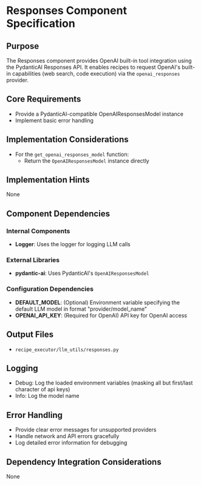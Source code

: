 # Responses Component Specification

## Purpose

The Responses component provides OpenAI built-in tool integration using the PydanticAI Responses API.
It enables recipes to request OpenAI's built-in capabilities (web search, code execution)
via the `openai_responses` provider.

## Core Requirements

- Provide a PydanticAI-compatible OpenAIResponsesModel instance
- Implement basic error handling

## Implementation Considerations

- For the `get_openai_responses_model` function:
  - Return the `OpenAIResponsesModel` instance directly

## Implementation Hints

None

## Component Dependencies

### Internal Components

- **Logger**: Uses the logger for logging LLM calls

### External Libraries

- **pydantic-ai**: Uses PydanticAI's `OpenAIResponsesModel`

### Configuration Dependencies

- **DEFAULT_MODEL**: (Optional) Environment variable specifying the default LLM model in format "provider/model_name"
- **OPENAI_API_KEY**: (Required for OpenAI) API key for OpenAI access

## Output Files

- `recipe_executor/llm_utils/responses.py`

## Logging

- Debug: Log the loaded environment variables (masking all but first/last character of api keys)
- Info: Log the model name

## Error Handling

- Provide clear error messages for unsupported providers
- Handle network and API errors gracefully
- Log detailed error information for debugging

## Dependency Integration Considerations

None

